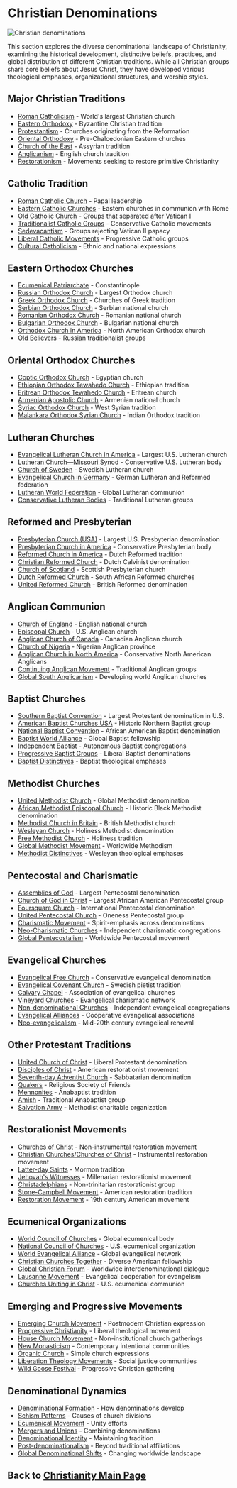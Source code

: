 # Christian Denominations

![Christian denominations](christian_denominations.jpg)

This section explores the diverse denominational landscape of Christianity, examining the historical development, distinctive beliefs, practices, and global distribution of different Christian traditions. While all Christian groups share core beliefs about Jesus Christ, they have developed various theological emphases, organizational structures, and worship styles.

## Major Christian Traditions

- [Roman Catholicism](./roman_catholicism.md) - World's largest Christian church
- [Eastern Orthodoxy](./eastern_orthodoxy.md) - Byzantine Christian tradition
- [Protestantism](./protestantism.md) - Churches originating from the Reformation
- [Oriental Orthodoxy](./oriental_orthodoxy.md) - Pre-Chalcedonian Eastern churches
- [Church of the East](./church_of_the_east.md) - Assyrian tradition
- [Anglicanism](./anglicanism.md) - English church tradition
- [Restorationism](./restorationism.md) - Movements seeking to restore primitive Christianity

## Catholic Tradition

- [Roman Catholic Church](./roman_catholic_church.md) - Papal leadership
- [Eastern Catholic Churches](./eastern_catholic.md) - Eastern churches in communion with Rome
- [Old Catholic Church](./old_catholic.md) - Groups that separated after Vatican I
- [Traditionalist Catholic Groups](./traditionalist_catholics.md) - Conservative Catholic movements
- [Sedevacantism](./sedevacantism.md) - Groups rejecting Vatican II papacy
- [Liberal Catholic Movements](./liberal_catholic.md) - Progressive Catholic groups
- [Cultural Catholicism](./cultural_catholicism.md) - Ethnic and national expressions

## Eastern Orthodox Churches

- [Ecumenical Patriarchate](./ecumenical_patriarchate.md) - Constantinople
- [Russian Orthodox Church](./russian_orthodox.md) - Largest Orthodox church
- [Greek Orthodox Church](./greek_orthodox.md) - Churches of Greek tradition
- [Serbian Orthodox Church](./serbian_orthodox.md) - Serbian national church
- [Romanian Orthodox Church](./romanian_orthodox.md) - Romanian national church
- [Bulgarian Orthodox Church](./bulgarian_orthodox.md) - Bulgarian national church
- [Orthodox Church in America](./orthodox_church_america.md) - North American Orthodox church
- [Old Believers](./old_believers.md) - Russian traditionalist groups

## Oriental Orthodox Churches

- [Coptic Orthodox Church](./coptic_orthodox.md) - Egyptian church
- [Ethiopian Orthodox Tewahedo Church](./ethiopian_orthodox.md) - Ethiopian tradition
- [Eritrean Orthodox Tewahedo Church](./eritrean_orthodox.md) - Eritrean church
- [Armenian Apostolic Church](./armenian_apostolic.md) - Armenian national church
- [Syriac Orthodox Church](./syriac_orthodox.md) - West Syrian tradition
- [Malankara Orthodox Syrian Church](./malankara_orthodox.md) - Indian Orthodox tradition

## Lutheran Churches

- [Evangelical Lutheran Church in America](./elca.md) - Largest U.S. Lutheran church
- [Lutheran Church—Missouri Synod](./lcms.md) - Conservative U.S. Lutheran body
- [Church of Sweden](./church_of_sweden.md) - Swedish Lutheran church
- [Evangelical Church in Germany](./evangelical_germany.md) - German Lutheran and Reformed federation
- [Lutheran World Federation](./lutheran_world_federation.md) - Global Lutheran communion
- [Conservative Lutheran Bodies](./conservative_lutheran.md) - Traditional Lutheran groups

## Reformed and Presbyterian

- [Presbyterian Church (USA)](./pcusa.md) - Largest U.S. Presbyterian denomination
- [Presbyterian Church in America](./pca.md) - Conservative Presbyterian body
- [Reformed Church in America](./reformed_church_america.md) - Dutch Reformed tradition
- [Christian Reformed Church](./christian_reformed.md) - Dutch Calvinist denomination
- [Church of Scotland](./church_of_scotland.md) - Scottish Presbyterian church
- [Dutch Reformed Church](./dutch_reformed.md) - South African Reformed churches
- [United Reformed Church](./united_reformed.md) - British Reformed denomination

## Anglican Communion

- [Church of England](./church_of_england.md) - English national church
- [Episcopal Church](./episcopal_church.md) - U.S. Anglican church
- [Anglican Church of Canada](./anglican_canada.md) - Canadian Anglican church
- [Church of Nigeria](./anglican_nigeria.md) - Nigerian Anglican province
- [Anglican Church in North America](./acna.md) - Conservative North American Anglicans
- [Continuing Anglican Movement](./continuing_anglican.md) - Traditional Anglican groups
- [Global South Anglicanism](./global_south_anglican.md) - Developing world Anglican churches

## Baptist Churches

- [Southern Baptist Convention](./southern_baptist.md) - Largest Protestant denomination in U.S.
- [American Baptist Churches USA](./american_baptist.md) - Historic Northern Baptist group
- [National Baptist Convention](./national_baptist.md) - African American Baptist denomination
- [Baptist World Alliance](./baptist_world_alliance.md) - Global Baptist fellowship
- [Independent Baptist](./independent_baptist.md) - Autonomous Baptist congregations
- [Progressive Baptist Groups](./progressive_baptist.md) - Liberal Baptist denominations
- [Baptist Distinctives](./baptist_distinctives.md) - Baptist theological emphases

## Methodist Churches

- [United Methodist Church](./united_methodist.md) - Global Methodist denomination
- [African Methodist Episcopal Church](./ame.md) - Historic Black Methodist denomination
- [Methodist Church in Britain](./methodist_britain.md) - British Methodist church
- [Wesleyan Church](./wesleyan_church.md) - Holiness Methodist denomination
- [Free Methodist Church](./free_methodist.md) - Holiness tradition
- [Global Methodist Movement](./global_methodist.md) - Worldwide Methodism
- [Methodist Distinctives](./methodist_distinctives.md) - Wesleyan theological emphases

## Pentecostal and Charismatic

- [Assemblies of God](./assemblies_of_god.md) - Largest Pentecostal denomination
- [Church of God in Christ](./cogic.md) - Largest African American Pentecostal group
- [Foursquare Church](./foursquare.md) - International Pentecostal denomination
- [United Pentecostal Church](./united_pentecostal.md) - Oneness Pentecostal group
- [Charismatic Movement](./charismatic_movement.md) - Spirit-emphasis across denominations
- [Neo-Charismatic Churches](./neo_charismatic.md) - Independent charismatic congregations
- [Global Pentecostalism](./global_pentecostalism.md) - Worldwide Pentecostal movement

## Evangelical Churches

- [Evangelical Free Church](./evangelical_free.md) - Conservative evangelical denomination
- [Evangelical Covenant Church](./covenant_church.md) - Swedish pietist tradition
- [Calvary Chapel](./calvary_chapel.md) - Association of evangelical churches
- [Vineyard Churches](./vineyard_churches.md) - Evangelical charismatic network
- [Non-denominational Churches](./non_denominational.md) - Independent evangelical congregations
- [Evangelical Alliances](./evangelical_alliances.md) - Cooperative evangelical associations
- [Neo-evangelicalism](./neo_evangelical.md) - Mid-20th century evangelical renewal

## Other Protestant Traditions

- [United Church of Christ](./ucc.md) - Liberal Protestant denomination
- [Disciples of Christ](./disciples_of_christ.md) - American restorationist movement
- [Seventh-day Adventist Church](./seventh_day_adventist.md) - Sabbatarian denomination
- [Quakers](./quakers.md) - Religious Society of Friends
- [Mennonites](./mennonites.md) - Anabaptist tradition
- [Amish](./amish.md) - Traditional Anabaptist group
- [Salvation Army](./salvation_army.md) - Methodist charitable organization

## Restorationist Movements

- [Churches of Christ](./churches_of_christ.md) - Non-instrumental restoration movement
- [Christian Churches/Churches of Christ](./christian_churches.md) - Instrumental restoration movement
- [Latter-day Saints](./latter_day_saints.md) - Mormon tradition
- [Jehovah's Witnesses](./jehovahs_witnesses.md) - Millenarian restorationist movement
- [Christadelphians](./christadelphians.md) - Non-trinitarian restorationist group
- [Stone-Campbell Movement](./stone_campbell.md) - American restoration tradition
- [Restoration Movement](./restoration_movement.md) - 19th century American movement

## Ecumenical Organizations

- [World Council of Churches](./world_council_churches.md) - Global ecumenical body
- [National Council of Churches](./national_council_churches.md) - U.S. ecumenical organization
- [World Evangelical Alliance](./world_evangelical_alliance.md) - Global evangelical network
- [Christian Churches Together](./christian_churches_together.md) - Diverse American fellowship
- [Global Christian Forum](./global_christian_forum.md) - Worldwide interdenominational dialogue
- [Lausanne Movement](./lausanne_movement.md) - Evangelical cooperation for evangelism
- [Churches Uniting in Christ](./churches_uniting_christ.md) - U.S. ecumenical communion

## Emerging and Progressive Movements

- [Emerging Church Movement](./emerging_church.md) - Postmodern Christian expression
- [Progressive Christianity](./progressive_christianity.md) - Liberal theological movement
- [House Church Movement](./house_church.md) - Non-institutional church gatherings
- [New Monasticism](./new_monasticism.md) - Contemporary intentional communities
- [Organic Church](./organic_church.md) - Simple church expressions
- [Liberation Theology Movements](./liberation_movements.md) - Social justice communities
- [Wild Goose Festival](./wild_goose_festival.md) - Progressive Christian gathering

## Denominational Dynamics

- [Denominational Formation](./denominational_formation.md) - How denominations develop
- [Schism Patterns](./schism_patterns.md) - Causes of church divisions
- [Ecumenical Movement](./ecumenical_movement.md) - Unity efforts
- [Mergers and Unions](./church_mergers.md) - Combining denominations
- [Denominational Identity](./denominational_identity.md) - Maintaining tradition
- [Post-denominationalism](./post_denominationalism.md) - Beyond traditional affiliations
- [Global Denominational Shifts](./global_shifts.md) - Changing worldwide landscape

## Back to [Christianity Main Page](../README.md) 